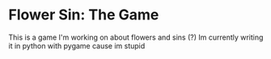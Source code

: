 # Flower Sin: The Game
This is a game I'm working on about flowers and sins (?)
Im currently writing it in python with pygame cause im stupid
